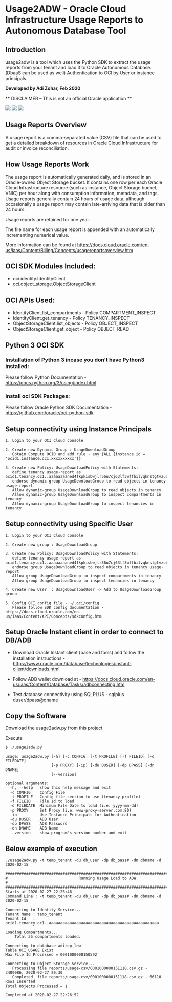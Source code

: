 # Usage2ADW - Oracle Cloud Infrastructure Usage Reports to Autonomous Database Tool

## Introduction
usage2adw is a tool which uses the Python SDK to extract the usage reports from your tenant and load it to Oracle Autonomous Database. (DbaaS can be used as well)
Authentication to OCI by User or instance principals.

**Developed by Adi Zohar, Feb 2020**

** DISCLAIMER – This is not an official Oracle application **

![](img/screen_1.png)
![](img/screen_2.png)
![](img/screen_3.png)

## Usage Reports Overview
A usage report is a comma-separated value (CSV) file that can be used to get a detailed breakdown of resources in Oracle Cloud Infrastructure for audit or invoice reconciliation.

## How Usage Reports Work
The usage report is automatically generated daily, and is stored in an Oracle-owned Object Storage bucket. It contains one row per each Oracle Cloud Infrastructure resource (such as instance, Object Storage bucket, VNIC) per hour along with consumption information, metadata, and tags. Usage reports generally contain 24 hours of usage data, although occasionally a usage report may contain late-arriving data that is older than 24 hours.

Usage reports are retained for one year.

The file name for each usage report is appended with an automatically incrementing numerical value.

More information can be found at https://docs.cloud.oracle.com/en-us/iaas/Content/Billing/Concepts/usagereportsoverview.htm

## OCI SDK Modules Included:
- oci.identity.IdentityClient            
- oci.object_storage.ObjectStorageClient 

## OCI APIs Used:
- IdentityClient.list_compartments - Policy COMPARTMENT_INSPECT
- IdentityClient.get_tenancy       - Policy TENANCY_INSPECT
- ObjectStorageClient.list_objects - Policy OBJECT_INSPECT
- ObjectStorageClient.get_object   - Policy OBJECT_READ

## Python 3 OCI SDK

### Installation of Python 3 incase you don't have Python3 installed:
Please follow Python Documentation - https://docs.python.org/3/using/index.html

### install oci SDK Packages:
Please follow Oracle Python SDK Documentation - https://github.com/oracle/oci-python-sdk

## Setup connectivity using Instance Principals

```  
1. Login to your OCI Cloud console

2. Create new Dynamic Group : UsageDownloadGroup  
   Obtain Compute OCID and add rule - any {ALL {instance.id = 'ocid1.instance.oc1.xxxxxxxxxx'}}

3. Create new Policy: UsageDownloadPolicy with Statements:
   define tenancy usage-report as ocid1.tenancy.oc1..aaaaaaaaned4fkpkisbwjlr56u7cj63lf3wffbilvqknstgtvzub7vhqkggq
   endorse dynamic-group UsageDownloadGroup to read objects in tenancy usage-report
   Allow dynamic-group UsageDownloadGroup to read objects in tenancy
   Allow dynamic-group UsageDownloadGroup to inspect compartments in tenancy
   Allow dynamic-group UsageDownloadGroup to inspect tenancies in tenancy
```

## Setup connectivity using Specific User

```  
1. Login to your OCI Cloud console

2. Create new group : UsageDownloadGroup  

3. Create new Policy: UsageDownloadPolicy with Statements: 
   define tenancy usage-report as ocid1.tenancy.oc1..aaaaaaaaned4fkpkisbwjlr56u7cj63lf3wffbilvqknstgtvzub7vhqkggq
   endorse group UsageDownloadGroup to read objects in tenancy usage-report
   Allow group UsageDownloadGroup to inspect compartments in tenancy
   Allow group UsageDownloadGroup to inspect tenancies in tenancy

4. Create new User  : UsageDownloadUser -> Add to UsageDownloadGroup group  

5. Config OCI config file - ~/.oci/config
   Please follow SDK config documentation - https://docs.cloud.oracle.com/en-us/iaas/Content/API/Concepts/sdkconfig.htm 
```
## Setup Oracle Instant client in order to connect to DB/ADB 
- Download Oracle Instant client (base and tools) and follow the installation instructions - https://www.oracle.com/database/technologies/instant-client/downloads.html

- Follow ADB wallet download at - https://docs.cloud.oracle.com/en-us/iaas/Content/Database/Tasks/adbconnecting.htm

- Test database connectivity using SQLPLUS - sqlplus duser/dpass@dname

## Copy the Software
Download the usage2adw.py from this project

Execute  

```
$ ./usage2adw.py  

usage: usage2adw.py [-h] [-c CONFIG] [-t PROFILE] [-f FILEID] [-d FILEDATE]
                    [-p PROXY] [-ip] [-du DUSER] [-dp DPASS] [-dn DNAME]
                    [--version]

optional arguments:
  -h, --help   show this help message and exit
  -c CONFIG    Config File
  -t PROFILE   Config file section to use (tenancy profile)
  -f FILEID    File Id to load
  -d FILEDATE  Minimum File Date to load (i.e. yyyy-mm-dd)
  -p PROXY     Set Proxy (i.e. www-proxy-server.com:80)
  -ip          Use Instance Principals for Authentication
  -du DUSER    ADB User
  -dp DPASS    ADB Password
  -dn DNAME    ADB Name
  --version    show program's version number and exit
```

## Below example of execution

```
./usage2adw.py -t temp_tenant -du db_user -dp db_pass# -dn dbname -d 2020-02-15

##########################################################################################
#                               Running Usage Load to ADW                                #
##########################################################################################
Starts at 2020-02-27 22:26:46
Command Line : -t temp_tenant -du db_user -dp db_pass# -dn dbname -d 2020-02-15

Connecting to Identity Service...
Tenant Name : temp_tenant
Tenant Id   : ocid1.tenancy.oc1..aaaaaaaaaaaaaaaaaaaaaaaaaaaaaaaaaaaaaaaaaaaaaaaa

Loading Compartments...
    Total 35 compartments loaded.

Connecting to database adirep_low
Table OCI_USAGE Exist
Max File Id Processed = 0001000000150592

Connecting to Object Storage Service...
   Processing file reports/usage-csv/0001000000151118.csv.gz - 3409086, 2020-02-27 20:30
   Completed  file reports/usage-csv/0001000000151118.csv.gz - 66110 Rows Inserted
Total Objects Processed = 1

Completed at 2020-02-27 22:26:52
```
